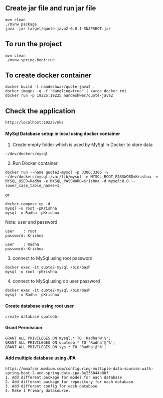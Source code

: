 ## Create jar file and run jar file

```
mvn clean
./mvnw package
java -jar target/quote-java2-0.0.1-SNAPSHOT.jar
```

## To run the project

```
mvn clean
./mvnw spring-boot:run
```

## To create docker container

```
docker build -t nandeshwar/quote-java2 .
docker images -q -f "dangling=true" | xargs docker rmi
docker run -p 19225:19225 nandeshwar/quote-java2
```

## Check the application

```
http://localhost:19225/nks
```

#### MySql Database setup in local using docker container

1. Create empty folder which is used by MySql in Docker to store data

```
~/dev/dockers/mysql
```

2. Run Docker container

```
docker run --name quote2-mysql -p 3306:3306 -v ~/dev/dockers/mysql:/var/lib/mysql -e MYSQL_ROOT_PASSWORD=Krishna -e MYSQL_USER=Radha -e MYSQL_PASSWORD=Krishna -d mysql:8.0 --lower_case_table_names=1
```

or

```
docker-compose up -d
mysql -u root -pKrishna
mysql -u Radha -pKrishna
```

Note: user and password

```
user    : root
password: Krishna

user    : Radha
password: Krishna

```

3. connect to MySql using root password

```
docker exec -it quote2-mysql /bin/bash
mysql -u root -pKrishna
```

4. connect to MySql using db user password

```
docker exec -it quote2-mysql /bin/bash
mysql -u Radha -pKrishna
```

#### Create database using root user

```
create database quotedb;
```

#### Grant Permission

```
GRANT ALL PRIVILEGES ON mysql.* TO 'Radha'@'%';
GRANT ALL PRIVILEGES ON quotedb.* TO 'Radha'@'%';
GRANT ALL PRIVILEGES ON sys.* TO 'Radha'@'%';
```

#### Add multiple database using JPA

```
https://mmafrar.medium.com/configuring-multiple-data-sources-with-spring-boot-2-and-spring-data-jpa-8e236844e80f
1. Add different package for model for each database
2. Add different package for repository for each database
3. Add different config for each database
4. Make 1 Primary datasource.
```




